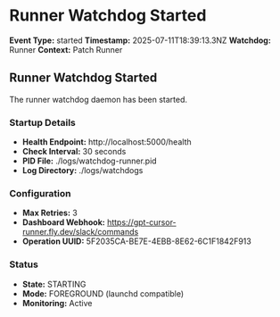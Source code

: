 # Runner Watchdog Started

**Event Type:** started
**Timestamp:** 2025-07-11T18:39:13.3NZ
**Watchdog:** Runner
**Context:** Patch Runner


## Runner Watchdog Started

The runner watchdog daemon has been started.

### Startup Details
- **Health Endpoint:** http://localhost:5000/health
- **Check Interval:** 30 seconds
- **PID File:** ./logs/watchdog-runner.pid
- **Log Directory:** ./logs/watchdogs

### Configuration
- **Max Retries:** 3
- **Dashboard Webhook:** https://gpt-cursor-runner.fly.dev/slack/commands
- **Operation UUID:** 5F2035CA-BE7E-4EBB-8E62-6C1F1842F913

### Status
- **State:** STARTING
- **Mode:** FOREGROUND (launchd compatible)
- **Monitoring:** Active


